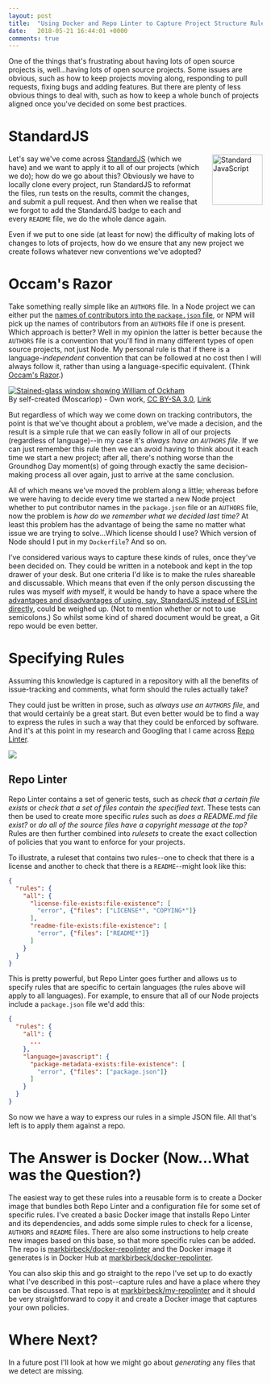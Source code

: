 ```yaml
---
layout: post
title:  "Using Docker and Repo Linter to Capture Project Structure Rules"
date:   2018-05-21 16:44:01 +0000
comments: true
---
```

One of the things that's frustrating about having lots of open source projects is, well...having lots of open source projects. Some issues are obvious, such as how to keep projects moving along, responding to pull requests, fixing bugs and adding features. But there are plenty of less obvious things to deal with, such as how to keep a whole bunch of projects aligned once you've decided on some best practices.

<!--snip-->

# StandardJS

<a href="https://standardjs.com" style="float: right; padding: 0 0 20px 20px;"><img src="https://cdn.rawgit.com/feross/standard/master/sticker.svg" alt="Standard JavaScript" width="100" align="right"></a>

Let's say we've come across [StandardJS](https://standardjs.com/) (which we have) and we want to apply it to all of our projects (which we do); how do we go about this? Obviously we have to locally clone every project, run StandardJS to reformat the files, run tests on the results, commit the changes, and submit a pull request. And then when we realise that we forgot to add the StandardJS badge to each and every `README` file, we do the whole dance again.

Even if we put to one side (at least for now) the difficulty of making lots of changes to lots of projects, how do we ensure that any new project we create follows whatever new conventions we've adopted?

# Occam's Razor

Take something really simple like an `AUTHORS` file. In a Node project we can either put the [names of contributors into the `package.json` file](https://docs.npmjs.com/files/package.json#people-fields-author-contributors), or NPM will pick up the names of contributors from an `AUTHORS` file if one is present. Which approach is better? Well in my opinion the latter is better because the `AUTHORS` file is a convention that you'll find in many different types of open source projects, not just Node. My personal rule is that if there is a language-*independent* convention that can be followed at no cost then I will always follow it, rather than using a language-specific equivalent. (Think [Occam's Razor](https://simple.wikipedia.org/wiki/Occam%27s_razor).)

<p><a href="https://commons.wikimedia.org/wiki/File:William_of_Ockham.png#/media/File:William_of_Ockham.png"><img src="https://upload.wikimedia.org/wikipedia/commons/7/70/William_of_Ockham.png" alt="Stained-glass window showing William of Ockham"></a><br>By self-created (Moscarlop) - <span class="int-own-work" lang="en">Own work</span>, <a href="https://creativecommons.org/licenses/by-sa/3.0" title="Creative Commons Attribution-Share Alike 3.0">CC BY-SA 3.0</a>, <a href="https://commons.wikimedia.org/w/index.php?curid=5523066">Link</a></p>

But regardless of which way we come down on tracking contributors, the point is that we've thought about a problem, we've made a decision, and the result is a simple rule that we can easily follow in all of our projects (regardless of language)--in my case it's *always have an `AUTHORS` file*. If we can just remember this rule then we can avoid having to think about it each time we start a new project; after all, there's nothing worse than the Groundhog Day moment(s) of going through exactly the same decision-making process all over again, just to arrive at the same conclusion.

All of which means we've moved the problem along a little; whereas before we were having to decide every time we started a new Node project whether to put contributor names in the `package.json` file or an `AUTHORS` file, now the problem is *how do we remember what we decided last time?* At least this problem has the advantage of being the same no matter what issue we are trying to solve...Which license should I use? Which version of Node should I put in my `Dockerfile`? And so on.

I've considered various ways to capture these kinds of rules, once they've been decided on. They could be written in a notebook and kept in the top drawer of your desk. But one criteria I'd like is to make the rules shareable and discussable. Which means that even if the only person discussing the rules was myself *with* myself, it would be handy to have a space where the [advantages and disadvantages of using, say, StandardJS instead of ESLint directly](https://standardjs.com/#i-disagree-with-rule-x-can-you-change-it), could be weighed up. (Not to mention whether or not to use semicolons.) So whilst some kind of shared document would be great, a Git repo would be even better.

# Specifying Rules

Assuming this knowledge is captured in a repository with all the benefits of issue-tracking and comments, what form should the rules actually take?

They could just be written in prose, such as *always use an `AUTHORS` file*, and that would certainly be a great start. But even better would be to find a way to express the rules in such a way that they could be enforced by software. And it's at this point in my research and Googling that I came across [Repo Linter](https://github.com/todogroup/repolinter).

![](https://github.com/todogroup/repolinter/raw/master/docs/images/P_RepoLinter01_logo_only.png)

## Repo Linter

Repo Linter contains a set of generic tests, such as *check that a certain file exists* or *check that a set of files contain the specified text*. These tests can then be used to create more specific *rules* such as *does a README.md file exist?* or *do all of the source files have a copyright message at the top?* Rules are then further combined into *rulesets* to create the exact collection of policies that you want to enforce for your projects.

To illustrate, a ruleset that contains two rules--one to check that there is a license and another to check that there is a `README`--might look like this:

```json
{
  "rules": {
    "all": {
      "license-file-exists:file-existence": [
        "error", {"files": ["LICENSE*", "COPYING*"]}
      ],
      "readme-file-exists:file-existence": [
        "error", {"files": ["README*"]}
      ]
    }
  }
}
```

This is pretty powerful, but Repo Linter goes further and allows us to specify rules that are specific to certain languages (the rules above will apply to all languages). For example, to ensure that all of our Node projects include a `package.json` file we'd add this:

```json
{
  "rules": {
    "all": {
      ...
    },
    "language=javascript": {
      "package-metadata-exists:file-existence": [
        "error", {"files": ["package.json"]}
      ]
    }
  }
}
```

So now we have a way to express our rules in a simple JSON file. All that's left is to apply them against a repo.

# The Answer is Docker (Now...What was the Question?)

The easiest way to get these rules into a reusable form is to create a Docker image that bundles both Repo Linter and a configuration file for some set of specific rules. I've created a basic Docker image that installs Repo Linter and its dependencies, and adds some simple rules to check for a license, `AUTHORS` and `README` files. There are also some instructions to help create new images based on this base, so that more specific rules can be added. The repo is [markbirbeck/docker-repolinter](https://github.com/markbirbeck/docker-repolinter) and the Docker image it generates is in Docker Hub at [markbirbeck/docker-repolinter](https://hub.docker.com/r/markbirbeck/docker-repolinter/).

You can also skip this and go straight to the repo I've set up to do exactly what I've described in this post--capture rules and have a place where they can be discussed. That repo is at [markbirbeck/my-repolinter](https://github.com/markbirbeck/my-repolinter) and it should be very straightforward to copy it and create a Docker image that captures your own policies.

# Where Next?

In a future post I'll look at how we might go about *generating* any files that we detect are missing.